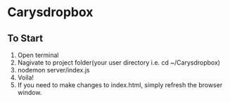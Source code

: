 # Carysdropbox

## To Start

1. Open terminal
2. Nagivate to project folder(your user directory i.e. cd ~/Carysdropbox)
3. nodemon server/index.js
4. Voila!
5. If you need to make changes to index.html, simply refresh the browser window.